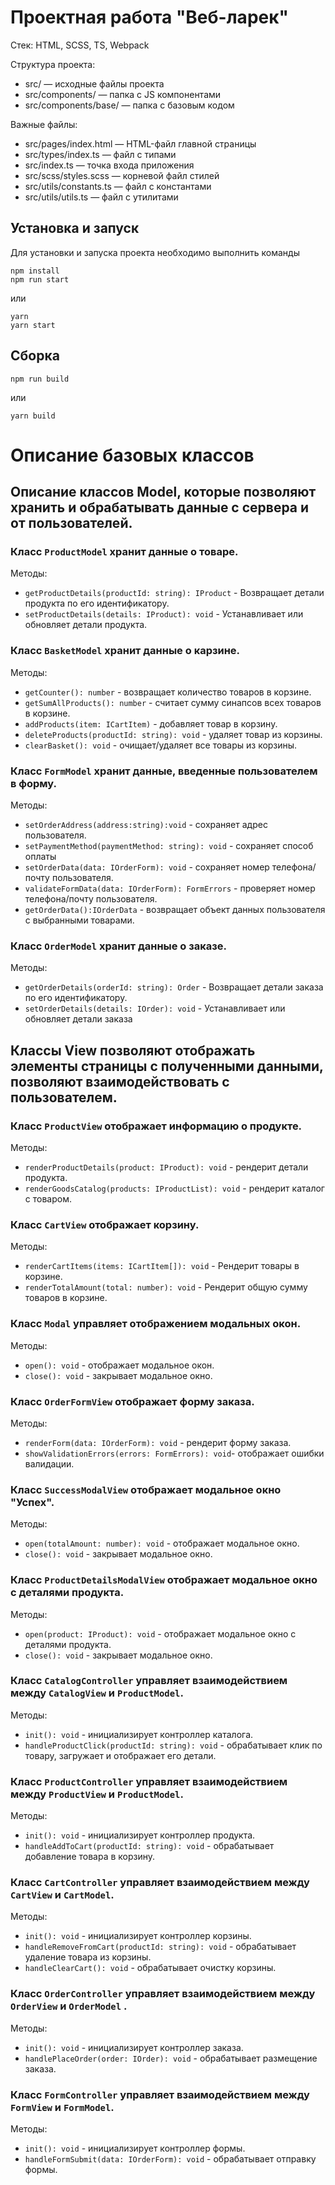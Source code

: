 # Проектная работа "Веб-ларек"

Стек: HTML, SCSS, TS, Webpack

Структура проекта:
- src/ — исходные файлы проекта
- src/components/ — папка с JS компонентами
- src/components/base/ — папка с базовым кодом

Важные файлы:
- src/pages/index.html — HTML-файл главной страницы
- src/types/index.ts — файл с типами
- src/index.ts — точка входа приложения
- src/scss/styles.scss — корневой файл стилей
- src/utils/constants.ts — файл с константами
- src/utils/utils.ts — файл с утилитами

## Установка и запуск
Для установки и запуска проекта необходимо выполнить команды

```
npm install
npm run start
```

или

```
yarn
yarn start
```
## Сборка

```
npm run build
```

или

```
yarn build
```
# Описание базовых классов

## Описание классов Model, которые позволяют хранить и обрабатывать данные с сервера и от пользователей.

### Класс `ProductModel` хранит данные о товаре.

Методы:
- `getProductDetails(productId: string): IProduct` - Возвращает детали продукта по его идентификатору.
- `setProductDetails(details: IProduct): void` -  Устанавливает или обновляет детали продукта.

### Класс `BasketModel` хранит данные о карзине.

Методы:
- `getCounter(): number` - возвращает количество товаров в корзине.
- `getSumAllProducts(): number` - считает сумму синапсов всех товаров в корзине.
- `addProducts(item: ICartItem)` - добавляет товар в корзину.
- `deleteProducts(productId: string): void` - удаляет товар из корзины.
- `clearBasket(): void` - очищает/удаляет все товары из корзины.

### Класс `FormModel` хранит данные, введенные пользователем в форму.

Методы:
- `setOrderAddress(address:string):void` - сохраняет адрес пользователя.
- `setPaymentMethod(paymentMethod: string): void` - сохраняет способ оплаты
- `setOrderData(data: IOrderForm): void` - сохраняет номер телефона/почту пользователя.
- `validateFormData(data: IOrderForm): FormErrors` - проверяет номер телефона/почту пользователя.
- `getOrderData():IOrderData` - возвращает объект данных пользователя с выбранными товарами.

### Класс `OrderModel` хранит данные о заказе.

Методы:
- `getOrderDetails(orderId: string): Order` - Возвращает детали заказа по его идентификатору.
- `setOrderDetails(details: IOrder): void` -  Устанавливает или обновляет детали заказа

## Классы View позволяют отображать элементы страницы с полученными данными, позволяют взаимодействовать с пользователем.

### Класс `ProductView` отображает  информацию о продукте.

Методы:
- `renderProductDetails(product: IProduct): void` - рендерит детали продукта.
- `renderGoodsCatalog(products: IProductList): void` - рендерит каталог с товаром.

### Класс `CartView` отображает корзину.

Методы:
- `renderCartItems(items: ICartItem[]): void` - Рендерит товары в корзине.
- `renderTotalAmount(total: number): void` - Рендерит общую сумму товаров в корзине.

### Класс `Modal` управляет отображением модальных окон.

Методы:
- `open(): void` - отображает модальное окон.
- `close(): void` - закрывает модальное окно.

### Класс `OrderFormView` отображает форму заказа.

Методы:
- `renderForm(data: IOrderForm): void` -  рендерит форму заказа.
- `showValidationErrors(errors: FormErrors): void`- отображает ошибки валидации.

### Класс `SuccessModalView` отображает модальное окно "Успех".

Методы:
- `open(totalAmount: number): void` - отображает модальное окно.
- `close(): void` - закрывает модальное окно.

### Класс `ProductDetailsModalView` отображает модальное окно с деталями продукта.

Методы:
- `open(product: IProduct): void` - отображает модальное окно с деталями продукта.
- `close(): void` - закрывает модальное окно.


### Класс `CatalogController` управляет взаимодействием между `CatalogView` и `ProductModel`.

Методы:
- `init(): void` - инициализирует контроллер каталога.
- `handleProductClick(productId: string): void` - обрабатывает клик по товару, загружает и отображает его детали.

### Класс `ProductController` управляет взаимодействием между `ProductView` и `ProductModel`.

Методы:
- `init(): void` - инициализирует контроллер продукта.
- `handleAddToCart(productId: string): void` - обрабатывает добавление товара в корзину.

### Класс `CartController` управляет взаимодействием между `CartView` и `CartModel`.

Методы:
- `init(): void` - инициализирует контроллер корзины.
- `handleRemoveFromCart(productId: string): void` - обрабатывает удаление товара из корзины.
- `handleClearCart(): void` - обрабатывает очистку корзины.

### Класс `OrderController` управляет взаимодействием между `OrderView` и `OrderModel` .

Методы:
- `init(): void` - инициализирует контроллер заказа.
- `handlePlaceOrder(order: IOrder): void` - обрабатывает размещение заказа.

### Класс `FormController` управляет взаимодействием между `FormView` и `FormModel`.

Методы:
- `init(): void` - инициализирует контроллер формы.
- `handleFormSubmit(data: IOrderForm): void` - обрабатывает отправку формы.